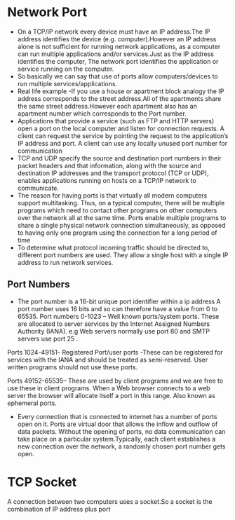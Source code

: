 # Network Port
- On a TCP/IP network every device must have an IP address.The IP address identifies the device (e.g. computer).However an IP address alone is not sufficient for running network applications, as a computer can run multiple applications and/or services.Just as the IP address identifies the computer, The network port identifies the application or service running on the computer.
- So basically we can say that use of ports allow computers/devices to run multiple services/applications.
- Real life example -If you use a house or apartment block analogy the IP address corresponds to the street address.All of the apartments share the same street address.However each apartment also has an apartment number which corresponds to the Port number.
- Applications that provide a service (such as FTP and HTTP servers) open a port on the local computer and listen for connection requests. A client can request the service by pointing the request to the application’s IP address and port. A client can use any locally unused port number for communication
- TCP and UDP specify the source and destination port numbers in their packet headers and that information, along with the source and destination IP addresses and the transport protocol (TCP or UDP), enables applications running on hosts on a TCP/IP network to communicate.
- The reason for having ports is that virtually all modern computers support multitasking. Thus, on a typical computer, there will be multiple programs which need to contact other programs on other computers over the network all at the same time. Ports enable multiple programs to share a single physical network connection simultaneously, as opposed to having only one program using the connection for a long period of time
- To determine what protocol incoming traffic should be directed to, different port numbers are used. They allow a single host with a single IP address to run network services.
## Port Numbers
- The port number is a 16-bit unique port identifier within a ip address
A port number uses 16 bits and so can therefore have a value from 0 to 65535.
Port numbers 0-1023 – Well known ports/system ports. These are allocated to server services by the Internet Assigned Numbers Authority (IANA). e.g Web servers normally use port 80 and SMTP servers use port 25 .

Ports 1024-49151- Registered Port/user ports -These can be registered for services with the IANA and should be treated as semi-reserved. User written programs should not use these ports.

Ports 49152-65535– These are used by client programs and we are free to use these in client programs. When a Web browser connects to a web server the browser will allocate itself a port in this range. Also known as ephemeral ports.

- Every connection that is connected to internet has a number of ports open on it. Ports are virtual door that allows the inflow and outflow of data packets. Without the opening of ports, no data communication can take place on a particular system.Typically, each client establishes a new connection over the network, a randomly chosen port number gets open.

# TCP Socket
A connection between two computers uses a socket.So a socket is the combination of IP address plus port
